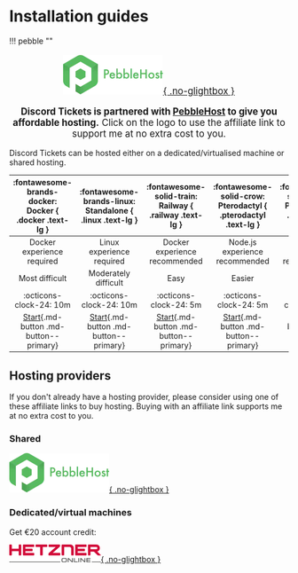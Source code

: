 # Installation guides


!!! pebble ""
	<div class="grid ccc" style="text-align:center;font-size:larger;" markdown>
		<p markdown>[![PebbleHost](../../img/pebblehost.webp){ .no-glightbox }](https://pebble.host/discordtickets)</p>
		<p markdown>
		**Discord Tickets is partnered with [PebbleHost](https://pebble.host/discordtickets) to give you affordable hosting.**
		Click on the logo to use the affiliate link to support me at no extra cost to you.
		</p>
	</div>
	
Discord Tickets can be hosted either on a dedicated/virtualised machine or shared hosting. 

| :fontawesome-brands-docker:<br>Docker { .docker .text-lg } | :fontawesome-brands-linux:<br>Standalone { .linux .text-lg } | :fontawesome-solid-train:<br>Railway { .railway .text-lg } | :fontawesome-solid-crow:<br>Pterodactyl { .pterodactyl .text-lg } | :fontawesome-solid-cube:<br>PebbleHost { .pebblehost .text-lg } |
| :--------------------------------------------------------: | :----------------------------------------------------------: | :--------------------------------------------------------: | :---------------------------------------------------------------: | :-------------------------------------------------------------: |
|                 Docker experience required                 |                  Linux experience required                   |               Docker experience recommended                |                  Node.js experience recommended                   |                 Node.js experience recommended                  |
|                       Most difficult                       |                     Moderately difficult                     |                            Easy                            |                              Easier                               |                             Easiest                             |
|                  :octicons-clock-24: 10m                   |                   :octicons-clock-24: 10m                    |                   :octicons-clock-24: 5m                   |                      :octicons-clock-24: 5m                       |                     :octicons-clock-24: 5m                      |
|     [Start](docker.md){.md-button .md-button--primary}     |    [Start](standalone.md){.md-button .md-button--primary}    |    [Start](railway.md){.md-button .md-button--primary}     |      [Start](pterodactyl.md){.md-button .md-button--primary}      |    [Start](pebblehost.md){ .md-button .md-button--primary }     |

## Hosting providers

If you don't already have a hosting provider, please consider using one of these affiliate links to buy hosting.
Buying with an affiliate link supports me at no extra cost to you.


<div class="grid" markdown>

<div markdown>

### Shared
[![PebbleHost](../../img/pebblehost.webp){ .no-glightbox }](https://pebble.host/discordtickets)

</div>
 

<div markdown>

### Dedicated/virtual machines
Get €20 account credit:

[![Hetzner](../../img/hetzner.png){ .no-glightbox }](https://lnk.earth/hetzner)

</div>

</div>